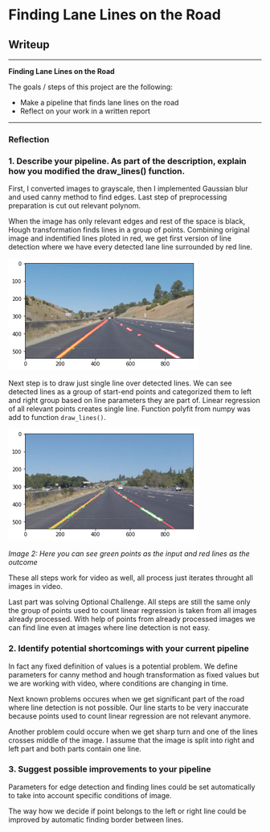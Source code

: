 # **Finding Lane Lines on the Road** 

## Writeup

---

**Finding Lane Lines on the Road**

The goals / steps of this project are the following:
* Make a pipeline that finds lane lines on the road
* Reflect on your work in a written report


[//]: # (Image References)

[image1]: ./image_output/segment_output.png "Segment lines"
[image2]: ./image_output/points_to_line.png "Points to line by linear regression"

---

### Reflection

### 1. Describe your pipeline. As part of the description, explain how you modified the draw_lines() function.

First, I converted images to grayscale, then I implemented Gaussian blur and used canny method 
to find edges. Last step of preprocessing preparation is cut out relevant polynom.

When the image has only relevant edges and rest of the space is black, Hough transformation finds lines in 
a group of points. Combining original image and indentified lines ploted in red, 
we get first version of line detection where we have every detected lane line surrounded by red line.

![alt text][image1]

Next step is to draw just single line over detected lines. We can see detected lines 
as a group of start-end points and categorized them to left and right group based on line parameters they are
part of. Linear regression of all relevant points creates single line. Function polyfit from numpy was add 
to function `draw_lines()`.

![alt text][image2]

*Image 2: Here you can see green points as the input and red lines as the outcome*

These all steps work for video as well, all process just iterates throught all images in video.

Last part was solving Optional Challenge. All steps are still the same only the group of points used 
to count linear regression is taken from all images already processed. With help of points from already 
processed images we can find line even at images where line detection is not easy.


### 2. Identify potential shortcomings with your current pipeline

In fact any fixed definition of values is a potential problem. We define parameters for canny method and hough 
transformation as fixed values but we are working with video, where conditions are changing in time.

Next known problems occures when we get significant part of the road where line detection is not possible. 
Our line starts to be very inaccurate because points used to count linear regression are not relevant anymore.

Another problem could occure when we get sharp turn and one of the lines crosses middle of the image. I assume 
that the image is split into right and left part and both parts contain one line.

### 3. Suggest possible improvements to your pipeline

Parameters for edge detection and finding lines could be set automatically to take into account specific conditions 
of image.

The way how we decide if point belongs to the left or right line could be improved by automatic finding border 
between lines.

